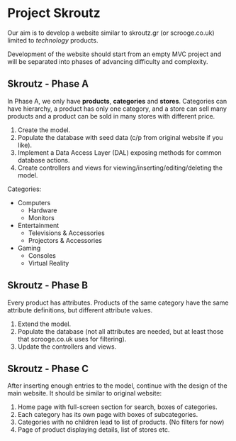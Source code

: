 # Project Skroutz

Our aim is to develop a website similar to skroutz.gr (or scrooge.co.uk) limited to *technology* products.

Development of the website should start from an empty MVC project and will be separated into phases of advancing difficulty and complexity.

## Skroutz - Phase A
In Phase A, we only have **products**, **categories** and **stores**. Categories can have hierarchy, a product has only one category, and a store can sell many products and a product can be sold in many stores with different price.  
1. Create the model.  
2. Populate the database with seed data (c/p from original website if you like).  
3. Implement a Data Access Layer (DAL) exposing methods for common database actions.  
3. Create controllers and views for viewing/inserting/editing/deleting the model.  

Categories:
* Computers  
  * Hardware
  * Monitors
* Entertainment
  * Televisions & Accessories
  * Projectors & Accessories
* Gaming
  * Consoles
  * Virtual Reality

## Skroutz - Phase B
Every product has attributes. Products of the same category have the same attribute definitions, but different attribute values.
1. Extend the model.  
2. Populate the database (not all attributes are needed, but at least those that scrooge.co.uk uses for filtering).  
3. Update the controllers and views.  

## Skroutz - Phase C
After inserting enough entries to the model, continue with the design of the main website. It should be similar to original website:  
1. Home page with full-screen section for search, boxes of categories.  
2. Each category has its own page with boxes of subcategories.  
3. Categories with no children lead to list of products. (No filters for now)  
4. Page of product displaying details, list of stores etc.  
